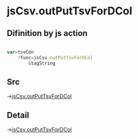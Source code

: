 # jsCsv.outPutTsvForDCol

## Difinition by js action

```js.js

var=tsvCon
	?func=jsCsv.outPutTsvForDCol
		&tagString
```

## Src

->[jsCsv.outPutTsvForDCol](https://github.com/puutaro/CommandClick/blob/master/app/src/main/java/com/puutaro/commandclick/fragment_lib/terminal_fragment/js_interface/JsCsv.kt#L361)

## Detail

->[jsCsv.outPutTsvForDCol](https://github.com/puutaro/CommandClick/blob/master/md/developer/js_interface/details/JsCsv/outPutTsvForDCol.md)
